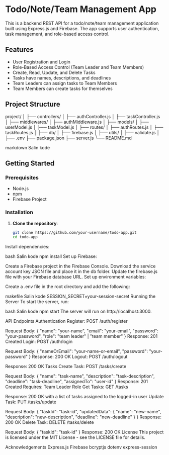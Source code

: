 # Todo/Note/Team Management App

This is a backend REST API for a todo/note/team management application built using Express.js and Firebase. The app supports user authentication, task management, and role-based access control.

## Features

- User Registration and Login
- Role-Based Access Control (Team Leader and Team Members)
- Create, Read, Update, and Delete Tasks
- Tasks have names, descriptions, and deadlines
- Team Leaders can assign tasks to Team Members
- Team Members can create tasks for themselves

## Project Structure

project/
│
├── controllers/
│ ├── authController.js
│ ├── taskController.js
│
├── middlewares/
│ ├── authMiddleware.js
│
├── models/
│ ├── userModel.js
│ ├── taskModel.js
│
├── routes/
│ ├── authRoutes.js
│ ├── taskRoutes.js
│
├── db/
│ ├── firebase.js
│
├── utils/
│ ├── validate.js
│
├── .env
├── package.json
├── server.js
└── README.md

markdown
Salin kode

## Getting Started

### Prerequisites

- Node.js
- npm
- Firebase Project

### Installation

1. **Clone the repository**:

   ```bash
   git clone https://github.com/your-username/todo-app.git
   cd todo-app
Install dependencies:

bash
Salin kode
npm install
Set up Firebase:

Create a Firebase project in the Firebase Console.
Download the service account key JSON file and place it in the db folder.
Update the firebase.js file with your Firebase database URL.
Set up environment variables:

Create a .env file in the root directory and add the following:

makefile
Salin kode
SESSION_SECRET=your-session-secret
Running the Server
To start the server, run:

bash
Salin kode
npm start
The server will run on http://localhost:3000.

API Endpoints
Authentication
Register: POST /auth/register

Request Body: { "name": "your-name", "email": "your-email", "password": "your-password", "role": "team leader" | "team member" }
Response: 201 Created
Login: POST /auth/login

Request Body: { "nameOrEmail": "your-name-or-email", "password": "your-password" }
Response: 200 OK
Logout: POST /auth/logout

Response: 200 OK
Tasks
Create Task: POST /tasks/create

Request Body: { "name": "task-name", "description": "task-description", "deadline": "task-deadline", "assignedTo": "user-id" }
Response: 201 Created
Requires: Team Leader Role
Get Tasks: GET /tasks

Response: 200 OK with a list of tasks assigned to the logged-in user
Update Task: PUT /tasks/update

Request Body: { "taskId": "task-id", "updatedData": { "name": "new-name", "description": "new-description", "deadline": "new-deadline" } }
Response: 200 OK
Delete Task: DELETE /tasks/delete

Request Body: { "taskId": "task-id" }
Response: 200 OK
License
This project is licensed under the MIT License - see the LICENSE file for details.

Acknowledgements
Express.js
Firebase
bcryptjs
dotenv
express-session
